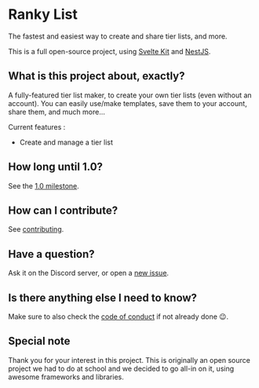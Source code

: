 # Ranky List
The fastest and easiest way to create and share tier lists, and more.

This is a full open-source project, using [Svelte Kit](https://kit.svelte.dev/) and [NestJS](https://nestjs.com/).

## What is this project about, exactly?
A fully-featured tier list maker, to create your own tier lists (even without an account). You can easily use/make templates, save them to your account, share them, and much more...

Current features :
- Create and manage a tier list

## How long until 1.0?
See the [1.0 milestone](https://github.com/RankyList/ranky-list/milestone/1).

## How can I contribute?
See [contributing](CONTRIBUTING.md).

## Have a question?
Ask it on the Discord server, or open a [new issue](https://github.com/RankyList/ranky-list/issues/new?template=question.yml).

## Is there anything else I need to know?
Make sure to also check the [code of conduct](CODE_OF_CONDUCT.md) if not already done 😉.

## Special note
Thank you for your interest in this project. This is originally an open source project we had to do at school and we decided to go all-in on it, using awesome frameworks and libraries.
